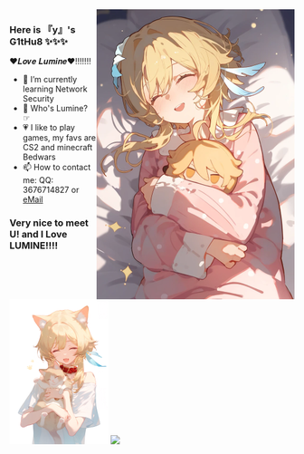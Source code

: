 <img width="350px" align="right" src="https://raw.githubusercontent.com/Love-Lumine/Love-Lumine/refs/heads/main/1731426892115.png"/>

###       Here is 『y』's G1tHu8 ✨✨✨

❤𝑳𝒐𝒗𝒆 𝑳𝒖𝒎𝒊𝒏𝒆❤!!!!!!!

- 👣 I’m currently learning Network Security
- 💝 Who's Lumine?      ☞
- 💗 I like to play games, my favs are CS2 and minecraft Bedwars
- 📫 How to contact me: QQ: 3676714827 or [eMail](https://skate-yy@hotmail.com)

### Very nice to meet U! and I Love LUMINE!!!!
<img width="175px" align="down" src="https://raw.githubusercontent.com/Love-Lumine/Love-Lumine/refs/heads/main/1731427162531.jpg"/>
<img width="175px" aligen="left" src="https://github.com/Love-Lumine/Love-Lumine/blob/main/1731427142309.jpg?raw=true"/>
